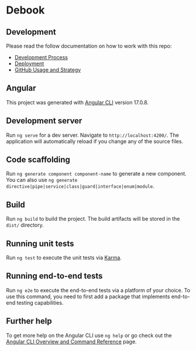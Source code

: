 # Debook

## Development

Please read the follow documentation on how to work with this repo:
- [Development Process](https://debook.atlassian.net/wiki/spaces/DE/pages/65781/Development+Process?atlOrigin=eyJpIjoiZmEwYjJmZjEzNDc4NDQ5Y2EwZTAxNjU4OGQ3Zjk0YWQiLCJwIjoiaiJ9)
- [Deployment](https://debook.atlassian.net/wiki/spaces/DE/pages/65794/Deployment?atlOrigin=eyJpIjoiMjg5MjU0YmZmMzJjNGNiMWJjMmI4YmIyYjUyMTc3NDQiLCJwIjoiaiJ9)
- [GitHub Usage and Strategy](https://debook.atlassian.net/wiki/spaces/DE/pages/65804/GitHub+Usage+and+Strategy?atlOrigin=eyJpIjoiNTE0NGIzYTU5Y2E5NGMwMzg2MjAzMzRhNWQyMjQ5MWEiLCJwIjoiaiJ9)

## Angular

This project was generated with [Angular CLI](https://github.com/angular/angular-cli) version 17.0.8.

## Development server

Run `ng serve` for a dev server. Navigate to `http://localhost:4200/`. The application will automatically reload if you change any of the source files.

## Code scaffolding

Run `ng generate component component-name` to generate a new component. You can also use `ng generate directive|pipe|service|class|guard|interface|enum|module`.

## Build

Run `ng build` to build the project. The build artifacts will be stored in the `dist/` directory.

## Running unit tests

Run `ng test` to execute the unit tests via [Karma](https://karma-runner.github.io).

## Running end-to-end tests

Run `ng e2e` to execute the end-to-end tests via a platform of your choice. To use this command, you need to first add a package that implements end-to-end testing capabilities.

## Further help

To get more help on the Angular CLI use `ng help` or go check out the [Angular CLI Overview and Command Reference](https://angular.io/cli) page.
